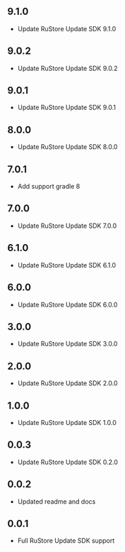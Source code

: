 ## 9.1.0

* Update RuStore Update SDK 9.1.0

## 9.0.2

* Update RuStore Update SDK 9.0.2

## 9.0.1

* Update RuStore Update SDK 9.0.1

## 8.0.0

* Update RuStore Update SDK 8.0.0

## 7.0.1

* Add support gradle 8

## 7.0.0

* Update RuStore Update SDK 7.0.0

## 6.1.0

* Update RuStore Update SDK 6.1.0

## 6.0.0

* Update RuStore Update SDK 6.0.0

## 3.0.0

* Update RuStore Update SDK 3.0.0

## 2.0.0

* Update RuStore Update SDK 2.0.0

## 1.0.0

* Update RuStore Update SDK 1.0.0

## 0.0.3

* Update RuStore Update SDK 0.2.0

## 0.0.2

* Updated readme and docs

## 0.0.1

* Full RuStore Update SDK support
